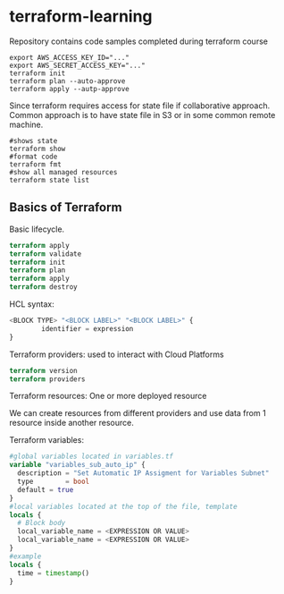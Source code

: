 # terraform-learning
Repository contains code samples completed during terraform course

```
export AWS_ACCESS_KEY_ID="..."
export AWS_SECRET_ACCESS_KEY="..."
terraform init
terraform plan --auto-approve
terraform apply --autp-approve
```

Since terraform requires access for state file if collaborative approach.
Common approach is to have state file in S3 or in some common remote machine.

```
#shows state
terraform show
#format code
terraform fmt
#show all managed resources
terraform state list
```

## Basics of Terraform
Basic lifecycle.
```terraform
terraform apply
terraform validate
terraform init
terraform plan
terraform apply
terraform destroy
```

HCL syntax:
```terraform
<BLOCK TYPE> "<BLOCK LABEL>" "<BLOCK LABEL>" {
        identifier = expression
} 
```
Terraform providers:
used to interact with Cloud Platforms
```terraform
terraform version
terraform providers
```

Terraform resources:
One or more deployed resource

We can create resources from different providers and
use data from 1 resource inside another resource.

Terraform variables:
```terraform
#global variables located in variables.tf
variable "variables_sub_auto_ip" {
  description = "Set Automatic IP Assigment for Variables Subnet"
  type        = bool
  default = true
}
#local variables located at the top of the file, template
locals {
  # Block body
  local_variable_name = <EXPRESSION OR VALUE>
  local_variable_name = <EXPRESSION OR VALUE>
}
#example
locals {
  time = timestamp()
}
```






